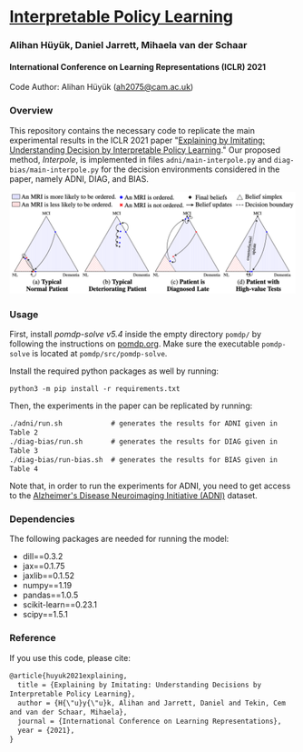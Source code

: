 # [Interpretable Policy Learning](https://openreview.net/forum?id=unI5ucw_Jk)

### Alihan H&uuml;y&uuml;k, Daniel Jarrett, Mihaela van der Schaar

#### International Conference on Learning Representations (ICLR) 2021

Code Author: Alihan H&uuml;y&uuml;k (ah2075@cam.ac.uk)

### Overview

This repository contains the necessary code to replicate the main experimental results in the ICLR 2021 paper "[Explaining by Imitating: Understanding Decision by Interpretable Policy Learning](https://openreview.net/forum?id=unI5ucw_Jk)." Our proposed method, *Interpole*, is implemented in files `adni/main-interpole.py` and `diag-bias/main-interpole.py` for the decision environments considered in the paper, namely ADNI, DIAG, and BIAS.

![Figure 3](./img/1.png)

### Usage

First, install *pomdp-solve v5.4* inside the empty directory `pomdp/` by following the instructions on [pomdp.org](https://www.pomdp.org/code/index.html). Make sure the executable `pomdp-solve` is located at `pomdp/src/pomdp-solve`.

Install the required python packages as well by running:

```
python3 -m pip install -r requirements.txt
```

Then, the experiments in the paper can be replicated by running:

```
./adni/run.sh            # generates the results for ADNI given in Table 2
./diag-bias/run.sh       # generates the results for DIAG given in Table 3
./diag-bias/run-bias.sh  # generates the results for BIAS given in Table 4
```

Note that, in order to run the experiments for ADNI, you need to get access to the [Alzheimer's Disease Neuroimaging Initiative (ADNI)](http://adni.loni.usc.edu/) dataset.

### Dependencies

The following packages are needed for running the model:

- dill==0.3.2
- jax==0.1.75
- jaxlib==0.1.52
- numpy==1.19
- pandas==1.0.5
- scikit-learn==0.23.1
- scipy==1.5.1

### Reference

If you use this code, please cite:

```
@article{huyuk2021explaining,
  title = {Explaining by Imitating: Understanding Decisions by Interpretable Policy Learning},
  author = {H{\"u}y{\"u}k, Alihan and Jarrett, Daniel and Tekin, Cem and van der Schaar, Mihaela},
  journal = {International Conference on Learning Representations},
  year = {2021},
}
```